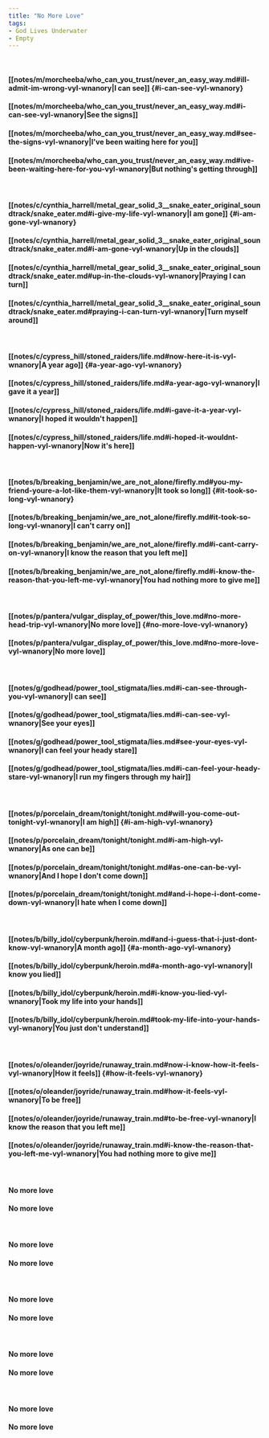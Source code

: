 ```yaml
---
title: "No More Love"
tags:
- God Lives Underwater
- Empty
---
```

&nbsp;
#### [[notes/m/morcheeba/who_can_you_trust/never_an_easy_way.md#ill-admit-im-wrong-vyl-wnanory|I can see]] {#i-can-see-vyl-wnanory}
#### [[notes/m/morcheeba/who_can_you_trust/never_an_easy_way.md#i-can-see-vyl-wnanory|See the signs]]
#### [[notes/m/morcheeba/who_can_you_trust/never_an_easy_way.md#see-the-signs-vyl-wnanory|I've been waiting here for you]]
#### [[notes/m/morcheeba/who_can_you_trust/never_an_easy_way.md#ive-been-waiting-here-for-you-vyl-wnanory|But nothing's getting through]]
&nbsp;
#### [[notes/c/cynthia_harrell/metal_gear_solid_3__snake_eater_original_soundtrack/snake_eater.md#i-give-my-life-vyl-wnanory|I am gone]] {#i-am-gone-vyl-wnanory}
#### [[notes/c/cynthia_harrell/metal_gear_solid_3__snake_eater_original_soundtrack/snake_eater.md#i-am-gone-vyl-wnanory|Up in the clouds]]
#### [[notes/c/cynthia_harrell/metal_gear_solid_3__snake_eater_original_soundtrack/snake_eater.md#up-in-the-clouds-vyl-wnanory|Praying I can turn]]
#### [[notes/c/cynthia_harrell/metal_gear_solid_3__snake_eater_original_soundtrack/snake_eater.md#praying-i-can-turn-vyl-wnanory|Turn myself around]]
&nbsp;
#### [[notes/c/cypress_hill/stoned_raiders/life.md#now-here-it-is-vyl-wnanory|A year ago]] {#a-year-ago-vyl-wnanory}
#### [[notes/c/cypress_hill/stoned_raiders/life.md#a-year-ago-vyl-wnanory|I gave it a year]]
#### [[notes/c/cypress_hill/stoned_raiders/life.md#i-gave-it-a-year-vyl-wnanory|I hoped it wouldn't happen]]
#### [[notes/c/cypress_hill/stoned_raiders/life.md#i-hoped-it-wouldnt-happen-vyl-wnanory|Now it's here]]
&nbsp;
#### [[notes/b/breaking_benjamin/we_are_not_alone/firefly.md#you-my-friend-youre-a-lot-like-them-vyl-wnanory|It took so long]] {#it-took-so-long-vyl-wnanory}
#### [[notes/b/breaking_benjamin/we_are_not_alone/firefly.md#it-took-so-long-vyl-wnanory|I can't carry on]]
#### [[notes/b/breaking_benjamin/we_are_not_alone/firefly.md#i-cant-carry-on-vyl-wnanory|I know the reason that you left me]]
#### [[notes/b/breaking_benjamin/we_are_not_alone/firefly.md#i-know-the-reason-that-you-left-me-vyl-wnanory|You had nothing more to give me]]
&nbsp;
#### [[notes/p/pantera/vulgar_display_of_power/this_love.md#no-more-head-trip-vyl-wnanory|No more love]] {#no-more-love-vyl-wnanory}
#### [[notes/p/pantera/vulgar_display_of_power/this_love.md#no-more-love-vyl-wnanory|No more love]]
&nbsp;
#### [[notes/g/godhead/power_tool_stigmata/lies.md#i-can-see-through-you-vyl-wnanory|I can see]]
#### [[notes/g/godhead/power_tool_stigmata/lies.md#i-can-see-vyl-wnanory|See your eyes]]
#### [[notes/g/godhead/power_tool_stigmata/lies.md#see-your-eyes-vyl-wnanory|I can feel your heady stare]]
#### [[notes/g/godhead/power_tool_stigmata/lies.md#i-can-feel-your-heady-stare-vyl-wnanory|I run my fingers through my hair]]
&nbsp;
#### [[notes/p/porcelain_dream/tonight/tonight.md#will-you-come-out-tonight-vyl-wnanory|I am high]] {#i-am-high-vyl-wnanory}
#### [[notes/p/porcelain_dream/tonight/tonight.md#i-am-high-vyl-wnanory|As one can be]]
#### [[notes/p/porcelain_dream/tonight/tonight.md#as-one-can-be-vyl-wnanory|And I hope I don't come down]]
#### [[notes/p/porcelain_dream/tonight/tonight.md#and-i-hope-i-dont-come-down-vyl-wnanory|I hate when I come down]]
&nbsp;
#### [[notes/b/billy_idol/cyberpunk/heroin.md#and-i-guess-that-i-just-dont-know-vyl-wnanory|A month ago]] {#a-month-ago-vyl-wnanory}
#### [[notes/b/billy_idol/cyberpunk/heroin.md#a-month-ago-vyl-wnanory|I know you lied]]
#### [[notes/b/billy_idol/cyberpunk/heroin.md#i-know-you-lied-vyl-wnanory|Took my life into your hands]]
#### [[notes/b/billy_idol/cyberpunk/heroin.md#took-my-life-into-your-hands-vyl-wnanory|You just don't understand]]
&nbsp;
#### [[notes/o/oleander/joyride/runaway_train.md#now-i-know-how-it-feels-vyl-wnanory|How it feels]] {#how-it-feels-vyl-wnanory}
#### [[notes/o/oleander/joyride/runaway_train.md#how-it-feels-vyl-wnanory|To be free]]
#### [[notes/o/oleander/joyride/runaway_train.md#to-be-free-vyl-wnanory|I know the reason that you left me]]
#### [[notes/o/oleander/joyride/runaway_train.md#i-know-the-reason-that-you-left-me-vyl-wnanory|You had nothing more to give me]]
&nbsp;
#### No more love
#### No more love
&nbsp;
#### No more love
#### No more love
&nbsp;
#### No more love
#### No more love
&nbsp;
#### No more love
#### No more love
&nbsp;
#### No more love
#### No more love
